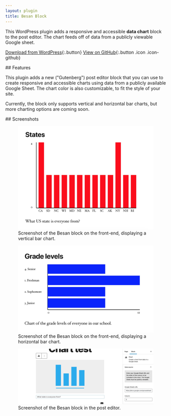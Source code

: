 ```yaml
---
layout: plugin
title: Besan Block
---
```


This WordPress plugin adds a responsive and accessible **data chart** block to the post editor. The chart feeds off of data from a publicly viewable Google sheet.

[Download from WordPress](https://wordpress.org/plugins/besan-block/){:.button}
[View on GitHub](https://github.com/thatdevgirl/besan-block){:.button .icon .icon-github}


<section markdown="1" class="has-background copper" aria-label="Plugin features">
## Features

This plugin adds a new ("Gutenberg") post editor block that you can use to create responsive and accessible charts using data from a publicly available Google Sheet. The chart color is also customizable, to fit the style of your site.

Currently, the block only supports vertical and horizontal bar charts, but more charting options are coming soon.
</section>

<section markdown="1" aria-label="Screenshots">
## Screenshots

<div class="plugin-screenshots">
  <figure>
    <img src="/assets/images/besan-block-screenshot-2.jpg" alt="">
    <figcaption>Screenshot of the Besan block on the front-end, displaying a vertical bar chart.</figcaption>
  </figure>

  <figure>
    <img src="/assets/images/besan-block-screenshot-3.jpg" alt="">
    <figcaption>Screenshot of the Besan block on the front-end, displaying a horizontal bar chart.</figcaption>
  </figure>

  <figure>
    <img src="/assets/images/besan-block-screenshot-1.jpg" alt="">
    <figcaption>Screenshot of the Besan block in the post editor.</figcaption>
  </figure>
</div>
</section>
